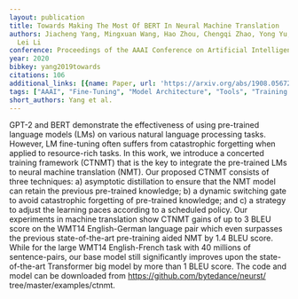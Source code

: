 ```yaml
---
layout: publication
title: Towards Making The Most Of BERT In Neural Machine Translation
authors: Jiacheng Yang, Mingxuan Wang, Hao Zhou, Chengqi Zhao, Yong Yu, Weinan Zhang,
  Lei Li
conference: Proceedings of the AAAI Conference on Artificial Intelligence
year: 2020
bibkey: yang2019towards
citations: 106
additional_links: [{name: Paper, url: 'https://arxiv.org/abs/1908.05672'}]
tags: ["AAAI", "Fine-Tuning", "Model Architecture", "Tools", "Training Techniques"]
short_authors: Yang et al.
---
```

GPT-2 and BERT demonstrate the effectiveness of using pre-trained language
models (LMs) on various natural language processing tasks. However, LM
fine-tuning often suffers from catastrophic forgetting when applied to
resource-rich tasks. In this work, we introduce a concerted training framework
(CTNMT) that is the key to integrate the pre-trained LMs to neural machine
translation (NMT). Our proposed CTNMT consists of three techniques: a)
asymptotic distillation to ensure that the NMT model can retain the previous
pre-trained knowledge; b) a dynamic switching gate to avoid catastrophic
forgetting of pre-trained knowledge; and c) a strategy to adjust the learning
paces according to a scheduled policy. Our experiments in machine translation
show CTNMT gains of up to 3 BLEU score on the WMT14 English-German language
pair which even surpasses the previous state-of-the-art pre-training aided NMT
by 1.4 BLEU score. While for the large WMT14 English-French task with 40
millions of sentence-pairs, our base model still significantly improves upon
the state-of-the-art Transformer big model by more than 1 BLEU score. The code
and model can be downloaded from https://github.com/bytedance/neurst/
tree/master/examples/ctnmt.